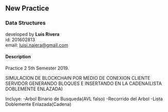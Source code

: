 ## New Practice
### Data Structures

developed by **Luis Rivera**<br>
id: 201602813<br>
email: luisi.najera@gmail.com<br>

#### Description
Practice 2 5th Semester 2019.

SIMULACION DE BLOCKCHAIN POR MEDIO DE CONEXION CLIENTE SERVIDOR GENERANDO BLOQUES E INSERTANDO EN LA CADENA(LISTA DOBLEMENTE ENLAZADA)

Incluye:
-Arbol Binario de Busqueda(AVL falso)
-Recorrido del Arbol
-Lista Doblemente Enlazada(Cadena)
